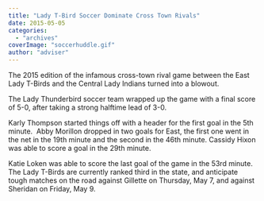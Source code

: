 ```yaml
---
title: "Lady T-Bird Soccer Dominate Cross Town Rivals"
date: 2015-05-05
categories: 
  - "archives"
coverImage: "soccerhuddle.gif"
author: "adviser"
---
```


The 2015 edition of the infamous cross-town rival game between the East Lady T-Birds and the Central Lady Indians turned into a blowout.

The Lady Thunderbird soccer team wrapped up the game with a final score of 5-0, after taking a strong halftime lead of 3-0.

Karly Thompson started things off with a header for the first goal in the 5th minute.  Abby Morillon dropped in two goals for East, the first one went in the net in the 19th minute and the second in the 46th minute. Cassidy Hixon was able to score a goal in the 29th minute.

Katie Loken was able to score the last goal of the game in the 53rd minute. The Lady T-Birds are currently ranked third in the state, and anticipate tough matches on the road against Gillette on Thursday, May 7, and against Sheridan on Friday, May 9.

